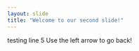 ```yaml
---
layout: slide
title: "Welcome to our second slide!"
---
```

testing line 5
Use the left arrow to go back!
